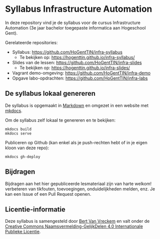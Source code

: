 # Syllabus Infrastructure Automation

In deze repository vind je de syllabus voor de cursus Infrastructure Automation (3e jaar bachelor toegepaste informatica aan Hogeschool Gent).

Gerelateerde repositories:

- Syllabus: <https://github.com/HoGentTIN/infra-syllabus>
    - Te bekijken op: <https://hogenttin.github.io/infra-syllabus/>
- Slides van de lessen: <https://github.com/HoGentTIN/infra-slides>
    - Te bekijken op: <https://hogenttin.github.io/infra-slides/>
- Vagrant demo-omgeving: <https://github.com/HoGentTIN/infra-demo>
- Opgave labo-opdrachten: <https://github.com/HoGentTIN/infra-labs>

## De syllabus lokaal genereren

De syllabus is opgemaakt in [Markdown](https://guides.github.com/features/mastering-markdown/) en omgezet in een website met [mkdocs](https://www.mkdocs.org/).

Om de syllabus zelf lokaal te genereren en te bekijken:

```console
mkdocs build
mkdocs serve
```

Publiceren op Github (kan enkel als je push-rechten hebt of in je eigen kloon van deze repo):

```console
mkdocs gh-deploy
```

## Bijdragen

Bijdragen aan het hier gepubliceerde lesmateriaal zijn van harte welkom! verbeteren van tikfouten, toevoegingen, onduidelijkheden melden, enz. Je kan een Issue of een Pull Request openen.

## Licentie-informatie

Deze syllabus is samengesteld door [Bert Van Vreckem](https://github.com/bertvv/) en valt onder de [Creative Commons Naamsvermelding-GelijkDelen 4.0 Internationale Publieke Licentie](http://creativecommons.org/licenses/by-sa/4.0/).
